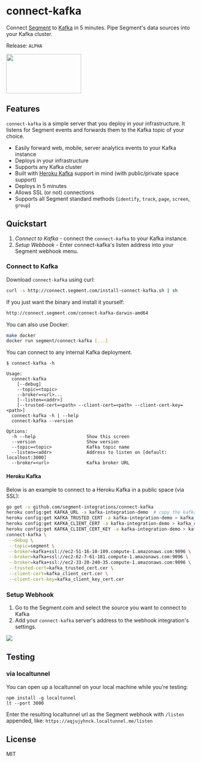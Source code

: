 # connect-kafka

Connect [Segment](https://segment.com/) to [Kafka](http://kafka.apache.org/) in 5 minutes. Pipe Segment's data sources into your Kafka cluster.

Release: `ALPHA`

<img src="http://hortonworks.com/wp-content/uploads/2016/03/kafka-logo-wide.png" data-canonical-src="http://hortonworks.com/wp-content/uploads/2016/03/kafka-logo-wide.png" width="200" height="105" />

## Features
`connect-kafka` is a simple server that you deploy in your infrastructure. It listens for Segment events and forwards them to the Kafka topic of your choice.

- Easily forward web, mobile, server analytics events to your Kafka instance
- Deploys in your infrastructure
- Supports any Kafka cluster
- Built with [Heroku Kafka](https://www.heroku.com/kafka) support in mind (with public/private space support)
- Deploys in 5 minutes
- Allows SSL (or not) connections
- Supports all Segment standard methods (`identify`, `track`, `page`, `screen`, `group`)

## Quickstart

1. *Connect to Kafka* - connect the `connect-kafka` to your Kafka instance.
2. *Setup Webbook* - Enter connect-kafka's listen address into your Segment webhook menu.

### Connect to Kafka

Download `connect-kafka` using curl:

```bash
curl -s http://connect.segment.com/install-connect-kafka.sh | sh
```

If you just want the binary and install it yourself:

```bash
http://connect.segment.com/connect-kafka-darwin-amd64
```

You can also use Docker:

```bash
make docker
docker run segment/connect-kafka [...]
```

You can connect to any internal Kafka deployment.

```
$ connect-kafka -h

Usage:
  connect-kafka
    [--debug]
    --topic=<topic>
    --broker=<url>...
    [--listen=<addr>]
    [--trusted-cert=<path> --client-cert=<path> --client-cert-key=<path>]
  connect-kafka -h | --help
  connect-kafka --version

Options:
  -h --help                   Show this screen
  --version                   Show version
  --topic=<topic>             Kafka topic name
  --listen=<addr>             Address to listen on [default: localhost:3000]
  --broker=<url>              Kafka broker URL
```

#### Heroku Kafka

Below is an example to connect to a Heroku Kafka in a public space (via SSL):

```bash
go get -u github.com/segment-integrations/connect-kafka
heroku config:get KAFKA_URL -a kafka-integration-demo  # copy the kafka broker urls into command below
heroku config:get KAFKA_TRUSTED_CERT -a kafka-integration-demo > kafka_trusted_cert.cer
heroku config:get KAFKA_CLIENT_CERT -a kafka-integration-demo > kafka_client_cert.cer
heroku config:get KAFKA_CLIENT_CERT_KEY -a kafka-integration-demo > kafka_client_key_cert.cer
connect-kafka \
 --debug \
 --topic=segment \
 --broker=kafka+ssl://ec2-51-16-10-109.compute-1.amazonaws.com:9096 \
 --broker=kafka+ssl://ec2-62-7-61-181.compute-1.amazonaws.com:9096 \
 --broker=kafka+ssl://ec2-33-20-240-35.compute-1.amazonaws.com:9096 \
 --trusted-cert=kafka_trusted_cert.cer \
 --client-cert=kafka_client_cert.cer \
 --client-cert-key=kafka_client_key_cert.cer
 ```

### Setup Webhook

1. Go to the Segment.com and select the source you want to connect to Kafka
2. Add your `connect-kafka` server's address to the webhook integration's settings.

![](http://g.recordit.co/XcyIz2fqJv.gif)


## Testing

### via localtunnel

You can open up a localtunnel on your local machine while you're testing:

```
npm install -g localtunnel
lt --port 3000
```

Enter the resulting localtunnel url as the Segment webhook with `/listen` appended, like: `https://aqjujyhnck.localtunnel.me/listen`

## License

 MIT
